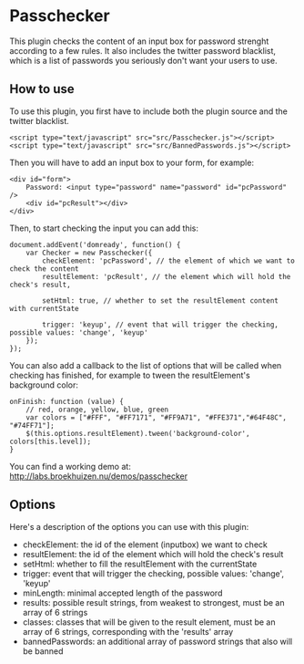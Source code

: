 Passchecker
===========

This plugin checks the content of an input box for password strenght according to a few rules.
It also includes the twitter password blacklist, which is a list of passwords you seriously don't want your users to use.

How to use
----------

To use this plugin, you first have to include both the plugin source and the twitter blacklist.

	<script type="text/javascript" src="src/Passchecker.js"></script>
	<script type="text/javascript" src="src/BannedPasswords.js"></script>

Then you will have to add an input box to your form, for example:

    <div id="form">
	    Password: <input type="password" name="password" id="pcPassword" />
		<div id="pcResult"></div>
	</div>

Then, to start checking the input you can add this:

    document.addEvent('domready', function() {
		var Checker = new Passchecker({
		    checkElement: 'pcPassword', // the element of which we want to check the content
			resultElement: 'pcResult', // the element which will hold the check's result,

			setHtml: true, // whether to set the resultElement content with currentState

			trigger: 'keyup', // event that will trigger the checking, possible values: 'change', 'keyup'
		});
	});

You can also add a callback to the list of options that will be called when checking has finished, for example to tween the resultElement's background color:

    onFinish: function (value) {
	    // red, orange, yellow, blue, green
	    var colors = ["#FFF", "#FF7171", "#FF9A71", "#FFE371","#64F48C", "#74FF71"];
	    $(this.options.resultElement).tween('background-color', colors[this.level]);
	}

You can find a working demo at: http://labs.broekhuizen.nu/demos/passchecker

Options
-------

Here's a description of the options you can use with this plugin:

* checkElement: the id of the element (inputbox) we want to check
* resultElement: the id of the element which will hold the check's result
* setHtml: whether to fill the resultElement with the currentState
* trigger: event that will trigger the checking, possible values: 'change', 'keyup'
* minLength: minimal accepted length of the password
* results: possible result strings, from weakest to strongest, must be an array of 6 strings
* classes: classes that will be given to the result element, must be an array of 6 strings, corresponding with the 'results' array
* bannedPasswords: an additional array of password strings that also will be banned

